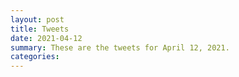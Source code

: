```yaml
---
layout: post
title: Tweets
date: 2021-04-12
summary: These are the tweets for April 12, 2021.
categories:
---
```


